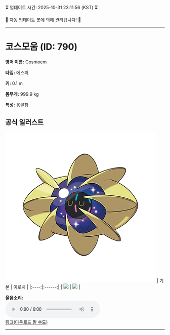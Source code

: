 
⏳ 업데이트 시간: 2025-10-31 23:11:56 (KST) ⏳

🤖 자동 업데이트 봇에 의해 관리됩니다! 🤖

---

# 코스모움 (ID: 790)
**영어 이름:** Cosmoem

**타입:** 에스퍼

**키:** 0.1 m

**몸무게:** 999.9 kg

**특성:** 옹골참

## 공식 일러스트
![](https://raw.githubusercontent.com/PokeAPI/sprites/master/sprites/pokemon/other/official-artwork/790.png)
| 기본 | 이로치 |
|:----:|:------:|
| <img src="http://play.pokemonshowdown.com/sprites/ani/cosmoem.gif" width="200"> | <img src="http://play.pokemonshowdown.com/sprites/ani-shiny/cosmoem.gif" width="200"> |

**울음소리:**<br><audio controls src="https://raw.githubusercontent.com/PokeAPI/cries/main/cries/pokemon/latest/790.ogg"></audio><br> [링크(다운로드 될 수도)](https://raw.githubusercontent.com/PokeAPI/cries/main/cries/pokemon/latest/790.ogg)


---
